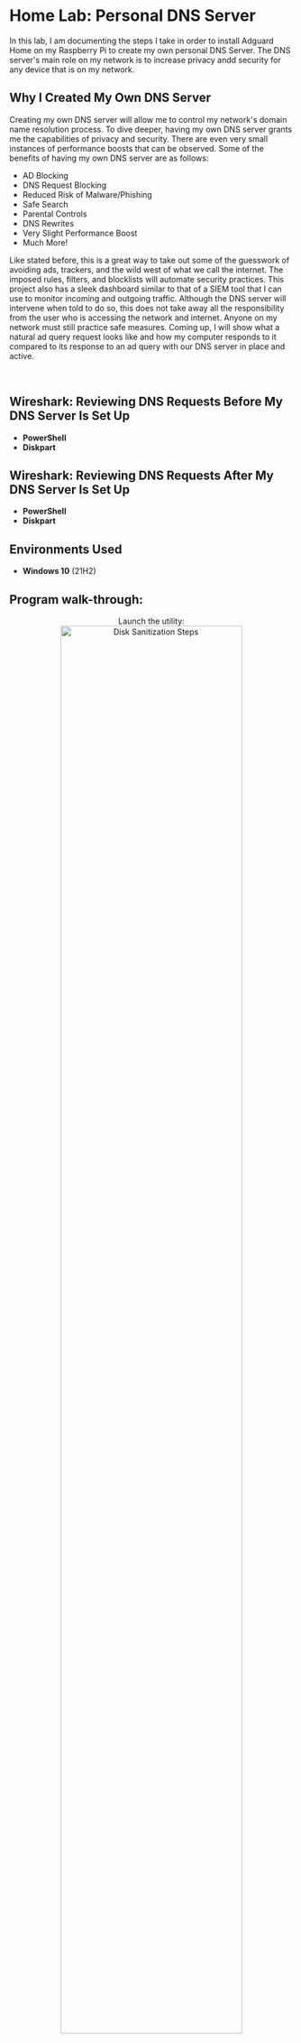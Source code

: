 <h1>Home Lab: Personal DNS Server</h1>
In this lab, I am documenting the steps I take in order to install Adguard Home on my Raspberry Pi to create my own personal DNS Server. The DNS server's main role on my network is to increase privacy andd security for any device that is on my network.

<h2>Why I Created My Own DNS Server</h2>
Creating my own DNS server will allow me to control my network's domain name resolution process. To dive deeper, having my own DNS server grants me the capabilities of privacy and security. There are even very small instances of performance boosts that can be observed. Some of the benefits of having my own DNS server are as follows:

- AD Blocking
- DNS Request Blocking
- Reduced Risk of Malware/Phishing
- Safe Search
- Parental Controls
- DNS Rewrites
- Very Slight Performance Boost
- Much More!

Like stated before, this is a great way to take out some of the guesswork of avoiding ads, trackers, and the wild west of what we call the internet. The imposed rules, filters, and blocklists will automate security practices. This project also has a sleek dashboard similar to that of a SIEM tool that I can use to monitor incoming and outgoing traffic. Although the DNS server will intervene when told to do so, this does not take away all the responsibility from the user who is accessing the network and internet. Anyone on my network must still practice safe measures. Coming up, I will show what a natural ad query request looks like and how my computer responds to it compared to its response to an ad query with our DNS server in place and active. 

<br />

<h2>Wireshark: Reviewing DNS Requests Before My DNS Server Is Set Up</h2>

- <b>PowerShell</b> 
- <b>Diskpart</b>

<h2>Wireshark: Reviewing DNS Requests After My DNS Server Is Set Up</h2>

- <b>PowerShell</b> 
- <b>Diskpart</b>

<h2>Environments Used </h2>

- <b>Windows 10</b> (21H2)

<h2>Program walk-through:</h2>

<p align="center">
Launch the utility: <br/>
<img src="https://i.imgur.com/62TgaWL.png" height="80%" width="80%" alt="Disk Sanitization Steps"/>
<br />
<br />
Select the disk:  <br/>
<img src="https://i.imgur.com/tcTyMUE.png" height="80%" width="80%" alt="Disk Sanitization Steps"/>
<br />
<br />
Enter the number of passes: <br/>
<img src="https://i.imgur.com/nCIbXbg.png" height="80%" width="80%" alt="Disk Sanitization Steps"/>
<br />
<br />
Confirm your selection:  <br/>
<img src="https://i.imgur.com/cdFHBiU.png" height="80%" width="80%" alt="Disk Sanitization Steps"/>
<br />
<br />
Wait for process to complete (may take some time):  <br/>
<img src="https://i.imgur.com/JL945Ga.png" height="80%" width="80%" alt="Disk Sanitization Steps"/>
<br />
<br />
Sanitization complete:  <br/>
<img src="https://i.imgur.com/K71yaM2.png" height="80%" width="80%" alt="Disk Sanitization Steps"/>
<br />
<br />
Observe the wiped disk:  <br/>
<img src="https://i.imgur.com/AeZkvFQ.png" height="80%" width="80%" alt="Disk Sanitization Steps"/>
</p>

<!--
 ```diff
- text in red
+ text in green
! text in orange
# text in gray
@@ text in purple (and bold)@@
```
--!>

